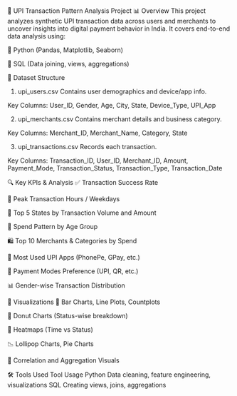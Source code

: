 🏦 UPI Transaction Pattern Analysis Project
📊 Overview
This project analyzes synthetic UPI transaction data across users and merchants to uncover insights into digital payment behavior in India. It covers end-to-end data analysis using:

🐍 Python (Pandas, Matplotlib, Seaborn)

🧮 SQL (Data joining, views, aggregations)


📁 Dataset Structure
1. upi_users.csv
Contains user demographics and device/app info.

Key Columns: User_ID, Gender, Age, City, State, Device_Type, UPI_App

2. upi_merchants.csv
Contains merchant details and business category.

Key Columns: Merchant_ID, Merchant_Name, Category, State

3. upi_transactions.csv
Records each transaction.

Key Columns: Transaction_ID, User_ID, Merchant_ID, Amount, Payment_Mode, Transaction_Status, Transaction_Type, Transaction_Date

🔍 Key KPIs & Analysis
✅ Transaction Success Rate

📆 Peak Transaction Hours / Weekdays

📍 Top 5 States by Transaction Volume and Amount

💸 Spend Pattern by Age Group

🛍️ Top 10 Merchants & Categories by Spend

🧾 Most Used UPI Apps (PhonePe, GPay, etc.)

🧾 Payment Modes Preference (UPI, QR, etc.)

📊 Gender-wise Transaction Distribution

📌 Visualizations
📌 Bar Charts, Line Plots, Countplots

🍩 Donut Charts (Status-wise breakdown)

📍 Heatmaps (Time vs Status)

📉 Lollipop Charts, Pie Charts

🧠 Correlation and Aggregation Visuals

🛠️ Tools Used
Tool	Usage
Python	Data cleaning, feature engineering, visualizations
SQL	Creating views, joins, aggregations
